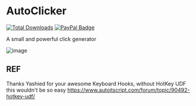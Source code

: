 # AutoClicker
[![Total Downloads](https://img.shields.io/github/downloads/LuSlower/AutoClicker/total.svg)](https://github.com/LuSlower/AutoClicker/releases) [![PayPal Badge](https://img.shields.io/badge/PayPal-003087?logo=paypal&logoColor=fff&style=flat)](https://paypal.me/eldontweaks) 

A small and powerful click generator

![image](https://github.com/LuSlower/AutoClicker/assets/148411728/b76d7704-bdce-4439-b741-aa42583a89a1)

## REF
Thanks Yashied for your awesome Keyboard Hooks, without HotKey UDF this wouldn't be so easy
https://www.autoitscript.com/forum/topic/90492-hotkey-udf/

